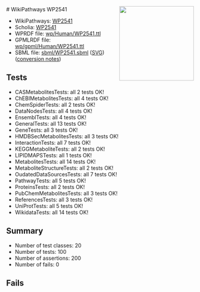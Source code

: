 <img style="float: right; width: 200px" src="../logo.png" />
# WikiPathways WP2541

* WikiPathways: [WP2541](https://identifiers.org/wikipathways:WP2541)
* Scholia: [WP2541](https://scholia.toolforge.org/wikipathways/WP2541)
* WPRDF file: [wp/Human/WP2541.ttl](../wp/Human/WP2541.ttl)
* GPMLRDF file: [wp/gpml/Human/WP2541.ttl](../wp/gpml/Human/WP2541.ttl)
* SBML file: [sbml/WP2541.sbml](../sbml/WP2541.sbml) ([SVG](../sbml/WP2541.svg)) ([conversion notes](../sbml/WP2541.txt))

## Tests
* CASMetabolitesTests: all 2 tests OK!
* ChEBIMetabolitesTests: all 4 tests OK!
* ChemSpiderTests: all 2 tests OK!
* DataNodesTests: all 4 tests OK!
* EnsemblTests: all 4 tests OK!
* GeneralTests: all 13 tests OK!
* GeneTests: all 3 tests OK!
* HMDBSecMetabolitesTests: all 3 tests OK!
* InteractionTests: all 7 tests OK!
* KEGGMetaboliteTests: all 2 tests OK!
* LIPIDMAPSTests: all 1 tests OK!
* MetabolitesTests: all 14 tests OK!
* MetaboliteStructureTests: all 2 tests OK!
* OudatedDataSourcesTests: all 7 tests OK!
* PathwayTests: all 5 tests OK!
* ProteinsTests: all 2 tests OK!
* PubChemMetabolitesTests: all 3 tests OK!
* ReferencesTests: all 3 tests OK!
* UniProtTests: all 5 tests OK!
* WikidataTests: all 14 tests OK!


## Summary

* Number of test classes: 20
* Number of tests: 100
* Number of assertions: 200
* Number of fails: 0

## Fails

